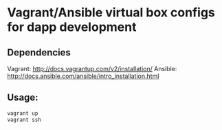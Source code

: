 # Vagrant/Ansible virtual box configs for dapp development

## Dependencies

Vagrant: http://docs.vagrantup.com/v2/installation/
Ansible: http://docs.ansible.com/ansible/intro_installation.html

## Usage:

``` bash
vagrant up
vagrant ssh
```
